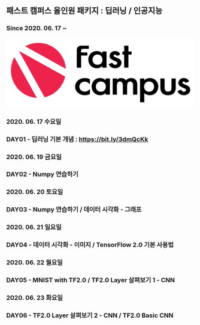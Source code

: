 ## 패스트 캠퍼스 올인원 패키지 : 딥러닝 / 인공지능
### Since 2020. 06. 17 ~

<p align="center"><img width=1000px src="./images/fastcampus.png"/></p>

### 2020. 06. 17 수요일
### DAY01 - 딥러닝 기본 개념 : https://bit.ly/3dmQcKk

### 2020. 06. 19 금요일
### DAY02 - Numpy 연습하기

### 2020. 06. 20 토요일
### DAY03 - Numpy 연습하기 / 데이터 시각화 - 그래프

### 2020. 06. 21 일요일
### DAY04 - 데이터 시각화 - 이미지 / TensorFlow 2.0 기본 사용법

### 2020. 06. 22 월요일
### DAY05 - MNIST with TF2.0 / TF2.0 Layer 살펴보기 1 - CNN

### 2020. 06. 23 화요일
### DAY06 - TF2.0 Layer 살펴보기 2 - CNN / TF2.0 Basic CNN
